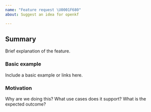 ```yaml
---
name: "Feature request \U0001F680"
about: Suggest an idea for openkf

---
```


## Summary

Brief explanation of the feature.

### Basic example

Include a basic example or links here.

### Motivation

Why are we doing this? What use cases does it support? What is the expected outcome?

